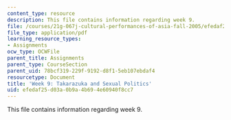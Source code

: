 ```yaml
---
content_type: resource
description: This file contains information regarding week 9.
file: /courses/21g-067j-cultural-performances-of-asia-fall-2005/efedaf25d03a0b9a4b694e60940f8cc7_MIT21G_067JF05_dis_qs9.pdf
file_type: application/pdf
learning_resource_types:
- Assignments
ocw_type: OCWFile
parent_title: Assignments
parent_type: CourseSection
parent_uid: 78bcf319-229f-9192-d8f1-5eb107ebdaf4
resourcetype: Document
title: 'Week 9: Takarazuka and Sexual Politics'
uid: efedaf25-d03a-0b9a-4b69-4e60940f8cc7
---
```

This file contains information regarding week 9.


